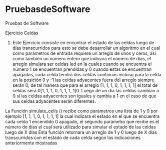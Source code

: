 # PruebasdeSoftware
Pruebas de Software

Ejercicio Celdas
1. Este Ejercicio consiste en encontrar el estado de las celdas luego de días transcurridos para esto se debe desarrollar un algoritmo en el cual como parámetros de entrada 
requiere un arreglo de unos y ceros, así como también un numero entero que indicara
el número de días, el arreglo simulara ser celdas led en la cuales cuando se encuentra el número 1 se encuentran prendidas y 0 cuando estas se encuentran apagadas, cada celda
tendrá dos celdas continuas incluso para la celda en la posición 0 y -1 las celdas adyacentes fuera del arreglo siempre serán 0, de tal manera que para el arreglo 
[1, 1, 1, 0, 1, 1, 1, 1] el total de celdas será 0[1, 1, 1, 0, 1, 1, 1, 1]0.
Luego de un día las celdas cambian a 0 si las celdas adyacentes son iguales y cambia a 1 en el caso de que sus celdas adyacentes serán diferentes.

La Función simulate_cells () recibe como parámetros una lista de 1 y 0 por ejemplo [1, 1, 1, 0, 1, 1, 1, 1] la cual indicara el estado en el que se encuentra cada celda 
1 encendido 0 apagado, el segundo parámetro que recibe es el número de días el cual será utilizado para simular el estado de las celdas luego de X días
Esta función retornara un arreglo de 1 y 0 luego de X días transcurridos con el estado de cada celda según las indicaciones anteriormente mostradas
